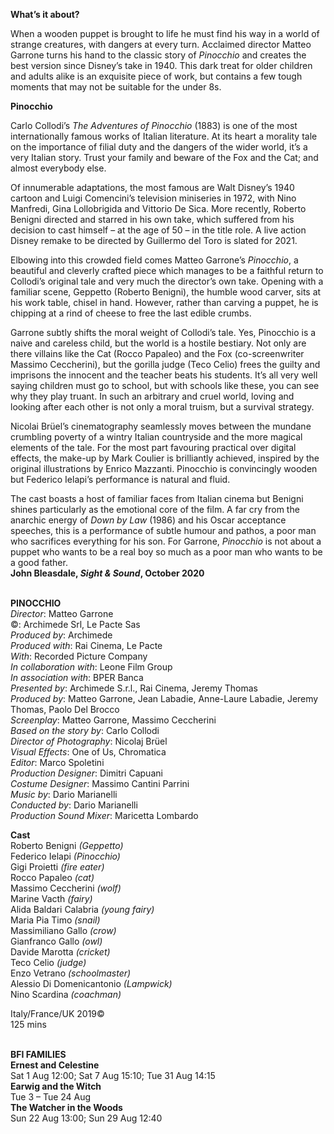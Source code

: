

**What’s it about?**

When a wooden puppet is brought to life he must find his way in a world of strange creatures, with dangers at every turn.  Acclaimed director Matteo Garrone turns his hand to the classic story of _Pinocchio_ and creates the best version since Disney’s take in 1940. This dark treat for older children and adults alike is an exquisite piece of work, but contains a few tough moments that may not be suitable for the under 8s.


**Pinocchio**

Carlo Collodi’s _The Adventures of Pinocchio_ (1883) is one of the most internationally famous works of Italian literature. At its heart a morality tale on the importance of filial duty and the dangers of the wider world, it’s a very Italian story. Trust your family and beware of the Fox and the Cat; and almost everybody else.

Of innumerable adaptations, the most famous are Walt Disney’s 1940 cartoon and Luigi Comencini’s television miniseries in 1972, with Nino Manfredi, Gina Lollobrigida and Vittorio De Sica. More recently, Roberto Benigni directed and starred in his own take, which suffered from his decision to cast himself – at the age of 50 – in the title role. A live action Disney remake to be directed by Guillermo del Toro is slated  for 2021.

Elbowing into this crowded field comes Matteo Garrone’s _Pinocchio_, a beautiful and cleverly crafted piece which manages to be a faithful return to Collodi’s original tale and very much the director’s own take. Opening with a familiar scene, Geppetto (Roberto Benigni), the humble wood carver, sits at his work table, chisel in hand. However, rather than carving a puppet, he is chipping at a rind of cheese to free the last edible crumbs.

Garrone subtly shifts the moral weight of Collodi’s tale. Yes, Pinocchio is a naive and careless child, but the world is a hostile bestiary. Not only are there villains like the Cat (Rocco Papaleo) and the Fox (co-screenwriter Massimo Ceccherini), but the gorilla judge (Teco Celio) frees the guilty and imprisons the innocent and the teacher beats his students. It’s all very well saying children must go to school, but with schools like these, you can see why they play truant. In such an arbitrary and cruel world, loving and looking after each other is not only a moral truism, but a survival strategy.

Nicolai Brüel’s cinematography seamlessly moves between the mundane crumbling poverty of a wintry Italian countryside and the more magical elements of the tale. For the most part favouring practical over digital effects, the make-up by Mark Coulier is brilliantly achieved, inspired by the original illustrations by Enrico Mazzanti. Pinocchio is convincingly wooden but Federico Ielapi’s performance is natural and fluid.

The cast boasts a host of familiar faces from Italian cinema but Benigni shines particularly as the emotional core of the film. A far cry from the anarchic energy of _Down by Law_ (1986) and his Oscar acceptance speeches, this is a performance of subtle humour and pathos, a poor man who sacrifices everything for his son. For Garrone, _Pinocchio_ is not about a puppet who wants to be a real boy so much as a poor man who wants to be a good father.  
**John Bleasdale, _Sight & Sound_, October 2020**
<br><br>


**PINOCCHIO**  
_Director_: Matteo Garrone  
©: Archimede Srl, Le Pacte Sas  
_Produced by_: Archimede  
_Produced with_: Rai Cinema, Le Pacte  
_With_: Recorded Picture Company  
_In collaboration with_: Leone Film Group  
_In association with_: BPER Banca  
_Presented by_: Archimede S.r.l., Rai Cinema, Jeremy Thomas  
_Produced by_: Matteo Garrone, Jean Labadie, Anne-Laure Labadie, Jeremy Thomas,  Paolo Del Brocco  
_Screenplay_: Matteo Garrone, Massimo Ceccherini  
_Based on the story by_: Carlo Collodi  
_Director of Photography_: Nicolaj Brüel  
_Visual Effects_: One of Us, Chromatica  
_Editor_: Marco Spoletini  
_Production Designer_: Dimitri Capuani  
_Costume Designer_: Massimo Cantini Parrini  
_Music by_: Dario Marianelli  
_Conducted by_: Dario Marianelli  
_Production Sound Mixer_: Maricetta Lombardo

**Cast**  
Roberto Benigni _(Geppetto)_  
Federico Ielapi _(Pinocchio)_  
Gigi Proietti _(fire eater)_  
Rocco Papaleo _(cat)_  
Massimo Ceccherini _(wolf)_  
Marine Vacth _(fairy)_  
Alida Baldari Calabria _(young fairy)_  
Maria Pia Timo _(snail)_  
Massimiliano Gallo _(crow)_  
Gianfranco Gallo _(owl)_  
Davide Marotta _(cricket)_  
Teco Celio _(judge)_  
Enzo Vetrano _(schoolmaster)_  
Alessio Di Domenicantonio _(Lampwick)_  
Nino Scardina _(coachman)_

Italy/France/UK 2019©  
125 mins
<br><br>


**BFI FAMILIES**<br>
**Ernest and Celestine**<br>
Sat 1 Aug 12:00; Sat 7 Aug 15:10;  Tue 31 Aug 14:15<br>
**Earwig and the Witch**<br>
Tue 3 – Tue 24 Aug<br>
**The Watcher in the Woods**<br>
Sun 22 Aug 13:00; Sun 29 Aug 12:40<br>
<br>
<!--stackedit_data:
eyJoaXN0b3J5IjpbLTEwMDcxMjIxNDJdfQ==
-->
